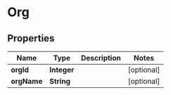 
# Org

## Properties
Name | Type | Description | Notes
------------ | ------------- | ------------- | -------------
**orgId** | **Integer** |  |  [optional]
**orgName** | **String** |  |  [optional]



